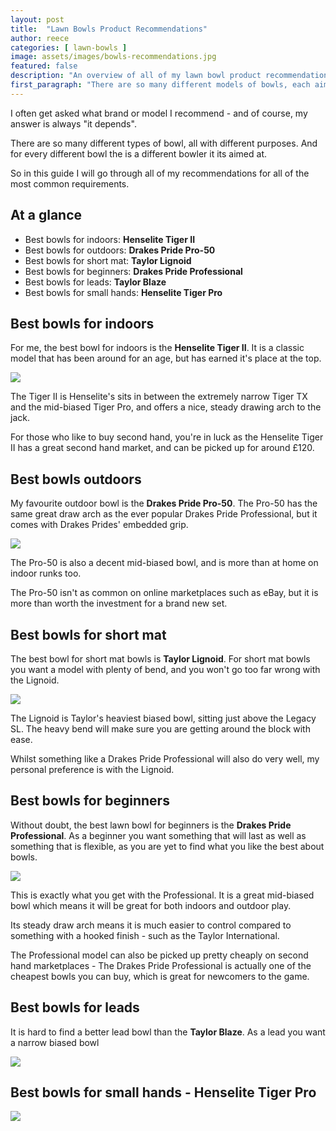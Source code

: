 ```yaml
---
layout: post
title:  "Lawn Bowls Product Recommendations"
author: reece
categories: [ lawn-bowls ]
image: assets/images/bowls-recommendations.jpg
featured: false
description: "An overview of all of my lawn bowl product recommendations."
first_paragraph: "There are so many different models of bowls, each aimed at a certain pain point. In this guide I will take you through what I believe are the best lawn bowls for you, whatever your needs are."
---
```


I often get asked what brand or model I recommend - and of course, my answer is always "it depends".

There are so many different types of bowl, all with different purposes. And for every different bowl the is a different bowler it its aimed at.

So in this guide I will go through all of my recommendations for all of the most common requirements.

## At a glance

- Best bowls for indoors: **Henselite Tiger II** 
- Best bowls for outdoors: **Drakes Pride Pro-50**
- Best bowls for short mat: **Taylor Lignoid**
- Best bowls for beginners: **Drakes Pride Professional**
- Best bowls for leads: **Taylor Blaze**
- Best bowls for small hands: **Henselite Tiger Pro**

## Best bowls for indoors 

For me, the best bowl for indoors is the **Henselite Tiger II**. It is a classic model that has been around for an age, but has earned it's place at the top.

<img src="/assets/images/henselite-tiger-ii-bowls.jpg" />

The Tiger II is Henselite's sits in between the extremely narrow Tiger TX and the mid-biased Tiger Pro, and offers a nice, steady drawing arch to the jack.

For those who like to buy second hand, you're in luck as the Henselite Tiger II has a great second hand market, and can be picked up for around £120.

## Best bowls outdoors

My favourite outdoor bowl is the **Drakes Pride Pro-50**. The Pro-50 has the same great draw arch as the ever popular Drakes Pride Professional, but it comes with Drakes Prides' embedded grip.

<img src="/assets/images/drakes-pride-pro-50.jpg" />

The Pro-50 is also a decent mid-biased bowl, and is more than at home on indoor runks too.

The Pro-50 isn't as common on online marketplaces such as eBay, but it is more than worth the investment for a brand new set.


## Best bowls for short mat 

The best bowl for short mat bowls is **Taylor Lignoid**. For short mat bowls you want a model with plenty of bend, and you won't go too far wrong with the Lignoid.

<img src="/assets/images/taylor-lignoid.jpg" />

The Lignoid is Taylor's heaviest biased bowl, sitting just above the Legacy SL. The heavy bend will make sure you are getting around the block with ease.

Whilst something like a Drakes Pride Professional will also do very well, my personal preference is with the Lignoid.


## Best bowls for beginners

Without doubt, the best lawn bowl for beginners is the **Drakes Pride Professional**. As a beginner you want something that will last as well as something that is flexible, as you are yet to find what you like the best about bowls.

<img src="/assets/images/drakes-pride-professional-bowls.jpg" />

This is exactly what you get with the Professional. It is a great mid-biased bowl which means it will be great for both indoors and outdoor play.

Its steady draw arch means it is much easier to control compared to something with a hooked finish - such as the Taylor International.

The Professional model can also be picked up pretty cheaply on second hand marketplaces - The Drakes Pride Professional is actually one of the cheapest bowls you can buy, which is great for newcomers to the game.


## Best bowls for leads 

It is hard to find a better lead bowl than the **Taylor Blaze**. As a lead you want a narrow biased bowl

<img src="/assets/images/taylor-blaze.jpg" />


## Best bowls for small hands - Henselite Tiger Pro

<img src="/assets/images/henselite-tiger-pro.jpg" />
